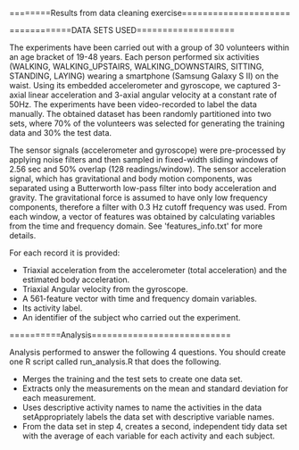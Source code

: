 ========Results from data cleaning exercise=====================

============DATA SETS USED===================

The experiments have been carried out with a group of 30 volunteers within an age bracket of 19-48 years. Each person performed six activities (WALKING, WALKING_UPSTAIRS, WALKING_DOWNSTAIRS, SITTING, STANDING, LAYING) wearing a smartphone (Samsung Galaxy S II) on the waist. Using its embedded accelerometer and gyroscope, we captured 3-axial linear acceleration and 3-axial angular velocity at a constant rate of 50Hz. The experiments have been video-recorded to label the data manually. The obtained dataset has been randomly partitioned into two sets, where 70% of the volunteers was selected for generating the training data and 30% the test data. 


The sensor signals (accelerometer and gyroscope) were pre-processed by applying noise filters and then sampled in fixed-width sliding windows of 2.56 sec and 50% overlap (128 readings/window). The sensor acceleration signal, which has gravitational and body motion components, was separated using a Butterworth low-pass filter into body acceleration and gravity. The gravitational force is assumed to have only low frequency components, therefore a filter with 0.3 Hz cutoff frequency was used. From each window, a vector of features was obtained by calculating variables from the time and frequency domain. See 'features_info.txt' for more details. 


For each record it is provided:
  - Triaxial acceleration from the accelerometer (total acceleration) and the estimated body acceleration.
   - Triaxial Angular velocity from the gyroscope. 
   - A 561-feature vector with time and frequency domain variables. 
   - Its activity label. 
   - An identifier of the subject who carried out the experiment.



==========Analysis===========================

Analysis performed to answer the following 4 questions. You should create one R script called run_analysis.R that does the following. 
  
  - Merges the training and the test sets to create one data set.
  - Extracts only the measurements on the mean and standard deviation for each measurement. 
  - Uses descriptive activity names to name the activities in the data setAppropriately labels the data set with descriptive variable names. 
  - From the data set in step 4, creates a second, independent tidy data set with the average of each variable for each activity and each subject.

